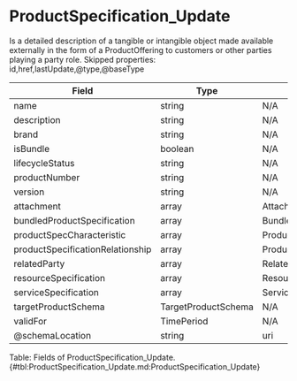 <!--
    ATTENTION: This file was generated via gradle!
               Do NOT manually edit this file! Any such changes will be overwritten!
-->

# ProductSpecification_Update

Is a detailed description of a tangible or intangible object made available externally in the form of a ProductOffering to customers or other parties playing a party role.
Skipped properties: id,href,lastUpdate,@type,@baseType

| Field | Type | Format | Required |
|-------|---|--------|---|
| name | string | N/A | No |
| description | string | N/A | No |
| brand | string | N/A | No |
| isBundle | boolean | N/A | No |
| lifecycleStatus | string | N/A | No |
| productNumber | string | N/A | No |
| version | string | N/A | No |
| attachment | array | AttachmentOrDocumentRef | No |
| bundledProductSpecification | array | BundledProductSpecification | No |
| productSpecCharacteristic | array | ProductSpecificationCharacteristic | No |
| productSpecificationRelationship | array | ProductSpecificationRelationship | No |
| relatedParty | array | RelatedParty | No |
| resourceSpecification | array | ResourceSpecificationRef | No |
| serviceSpecification | array | ServiceSpecificationRef | No |
| targetProductSchema | TargetProductSchema | N/A | No |
| validFor | TimePeriod | N/A | No |
| \@schemaLocation | string | uri | No |

Table: Fields of ProductSpecification_Update. {#tbl:ProductSpecification_Update.md:ProductSpecification_Update}
